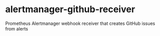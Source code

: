 # alertmanager-github-receiver
Prometheus Alertmanager webhook receiver that creates GitHub issues from alerts
